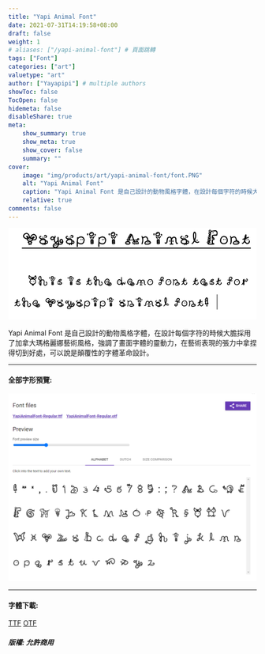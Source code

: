 ```yaml
---
title: "Yapi Animal Font"
date: 2021-07-31T14:19:58+08:00
draft: false
weight: 1
# aliases: ["/yapi-animal-font"] # 頁面跳轉
tags: ["Font"]
categories: ["art"]
valuetype: "art"
author: ["Yayapipi"] # multiple authors
showToc: false
TocOpen: false
hidemeta: false
disableShare: true
meta:
    show_summary: true
    show_meta: true
    show_cover: false
    summary: ""
cover:
    image: "img/products/art/yapi-animal-font/font.PNG"
    alt: "Yapi Animal Font"
    caption: "Yapi Animal Font 是自己設計的動物風格字體，在設計每個字符的時候大膽採用了加拿大瑪格麗娜藝術風格，強調了畫面字體的靈動力，在藝術表現的張力中拿捏得切到好處，可以說是顛覆性的字體革命設計。"
    relative: true
comments: false
---
```


![1](/img/products/art/yapi-animal-font/demo.PNG)	

Yapi Animal Font 是自己設計的動物風格字體，在設計每個字符的時候大膽採用了加拿大瑪格麗娜藝術風格，強調了畫面字體的靈動力，在藝術表現的張力中拿捏得切到好處，可以說是顛覆性的字體革命設計。

---
#### 全部字形預覽:
![2](/img/products/art/yapi-animal-font/font.PNG)	

---
#### 字體下載:
[TTF](/font/YapiAnimalFont-Regular.ttf)
[OTF](font/YapiAnimalFont-Regular.otf)


##### 版權: 允許商用